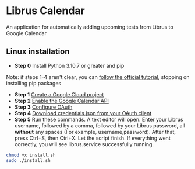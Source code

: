 # Librus Calendar
An application for automatically adding upcoming tests from Librus to Google Calendar

## Linux installation
- **Step 0** Install Python 3.10.7 or greater and pip

Note: if steps 1-4 aren't clear, you can [follow the official tutorial](https://developers.google.com/calendar/api/quickstart/python), stopping on installing pip packages
- **Step 1** [Create a Google Cloud project](https://console.cloud.google.com/projectcreate)
- **Step 2** [Enable the Google Calendar API](https://console.cloud.google.com/flows/enableapi?apiid=calendar-json.googleapis.com)
- **Step 3** [Configure OAuth](https://console.cloud.google.com/apis/credentials/consent)
- **Step 4** [Download credentials.json from your OAuth client](https://console.cloud.google.com/apis/credentials)
- **Step 5** Run these commands. A text editor will open. Enter your Librus username, followed by a comma, followed by your Librus password, all **without** any spaces (For example, username,password). After that, press Ctrl+S, then Ctrl+X. Let the script finish. If everything went correctly, you will see librus.service successfully running.
```bash
chmod +x install.sh
sudo ./install.sh
```
